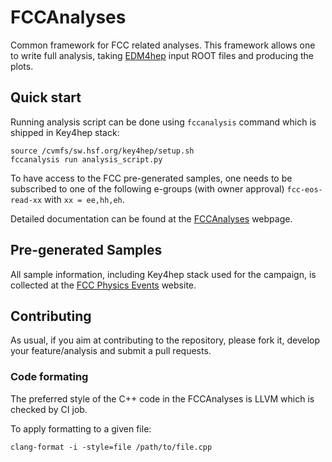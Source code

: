 # FCCAnalyses

Common framework for FCC related analyses. This framework allows one to write
full analysis, taking [EDM4hep](https://github.com/key4hep/EDM4hep) input ROOT
files and producing the plots.


## Quick start

Running analysis script can be done using `fccanalysis` command which is shipped in Key4hep stack:

```shell
source /cvmfs/sw.hsf.org/key4hep/setup.sh
fccanalysis run analysis_script.py
```

To have access to the FCC pre-generated samples, one needs to be subscribed to one of the following e-groups (with owner approval)
`fcc-eos-read-xx` with `xx = ee,hh,eh`.

Detailed documentation can be found at the [FCCAnalyses](https://hep-fcc.github.io/FCCAnalyses/) webpage.

## Pre-generated Samples

All sample information, including Key4hep stack used for the campaign, is collected at the [FCC Physics Events](http://fcc-physics-events.web.cern.ch/fcc-physics-events/) website.


## Contributing

As usual, if you aim at contributing to the repository, please fork it, develop your feature/analysis and submit a pull requests.

### Code formating

The preferred style of the C++ code in the FCCAnalyses is LLVM which is checked
by CI job.

To apply formatting to a given file:
```
clang-format -i -style=file /path/to/file.cpp
```
